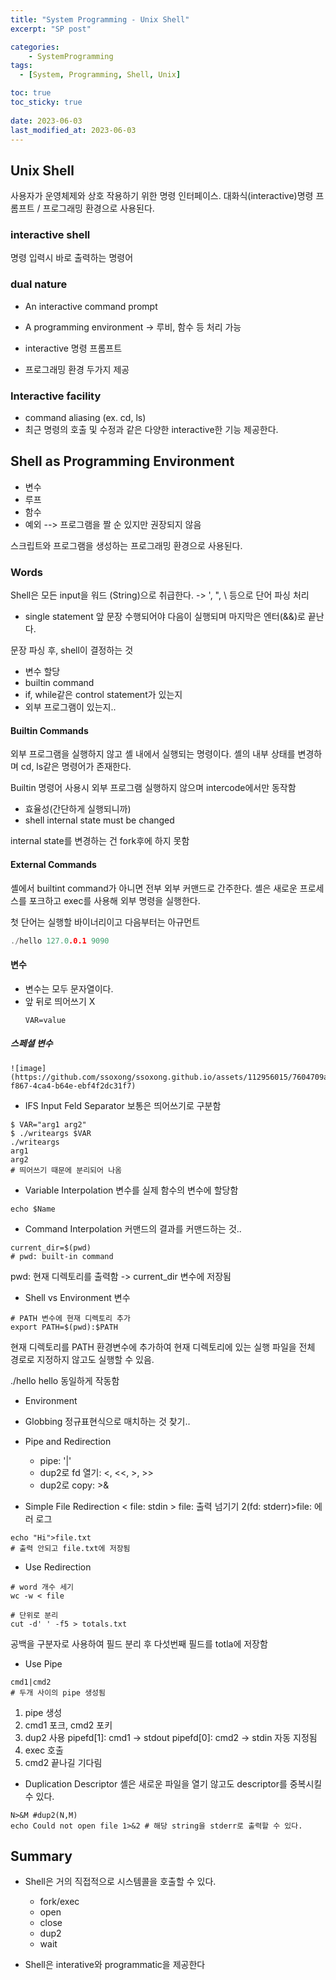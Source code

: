 ```yaml
---
title: "System Programming - Unix Shell"
excerpt: "SP post"

categories:
    - SystemProgramming
tags:
  - [System, Programming, Shell, Unix]

toc: true
toc_sticky: true
 
date: 2023-06-03
last_modified_at: 2023-06-03
---
```


## Unix Shell
사용자가 운영체제와 상호 작용하기 위한 명령 인터페이스.
대화식(interactive)명령 프롬프트 / 프로그래밍 환경으로 사용된다. 

### interactive shell
명령 입력시 바로 출력하는 명령어

### dual nature
- An interactive command prompt
- A programming environment
-> 루비, 함수 등 처리 가능

- interactive 명령 프롬프트
- 프로그래밍 환경
두가지 제공

### Interactive facility
- command aliasing (ex. cd, ls)
- 최근 명령의 호출 및 수정과 같은 다양한 interactive한 기능 제공한다.


## Shell as Programming Environment
- 변수
- 루프
- 함수
- 예외
--> 프로그램을 짤 순 있지만 권장되지 않음

스크립트와 프로그램을 생성하는 프로그래밍 환경으로 사용된다.

### Words
Shell은 모든 input을 워드 (String)으로 취급한다.
-> ', ", \ 등으로 단어 파싱 처리

- single statement
앞 문장 수행되어야 다음이 실행되며 마지막은 엔터(&&)로 끝난다.

문장 파싱 후, shell이 결정하는 것
- 변수 할당
- builtin command
- if, while같은 control statement가 있는지
- 외부 프로그램이 있는지..

#### Builtin Commands
외부 프로그램을 실행하지 않고 셸 내에서 실행되는 명령이다.
셸의 내부 상태를 변경하며 cd, ls같은 명령어가 존재한다. 

Builtin 명령어 사용시 외부 프로그램 실행하지 않으며 intercode에서만 동작함
- 효율성(간단하게 실행되니까)
- shell internal state must be changed

internal state를 변경하는 건 fork후에 하지 못함

#### External Commands
셸에서 builtint command가 아니면 전부 외부 커맨드로 간주한다.
셸은 새로운 프로세스를 포크하고 exec를 사용해 외부 명령을 실행한다.

첫 단어는 실행할 바이너리이고 다음부터는 아규먼트
```c
./hello 127.0.0.1 9090
```

#### 변수
- 변수는 모두 문자열이다.
- 앞 뒤로 띄어쓰기 X
    ```
    VAR=value
    ```
##### 스페셜 변수
    ![image](https://github.com/ssoxong/ssoxong.github.io/assets/112956015/7604709a-f867-4ca4-b64e-ebf4f2dc31f7)

- IFS
Input Feld Separator
보통은 띄어쓰기로 구분함
```shell
$ VAR="arg1 arg2"
$ ./writeargs $VAR
./writeargs
arg1
arg2
# 띄어쓰기 때문에 분리되어 나옴
```

- Variable Interpolation
변수를 실제 함수의 변수에 할당함
``` shell
echo $Name
```

- Command Interpolation
커맨드의 결과를 커맨드하는 것..
```shell
current_dir=$(pwd)
# pwd: built-in command
```
pwd: 현재 디렉토리를 출력함
-> current_dir 변수에 저장됨

- Shell vs Environment 변수
```shell
# PATH 변수에 현재 디렉토리 추가
export PATH=$(pwd):$PATH
```
현재 디렉토리를 PATH 환경변수에 추가하여 현재 디렉토리에 있는 실행 파일을 전체 경로로 지정하지 않고도 실행할 수 있음.

./hello
hello
동일하게 작동함

- Environment
- Globbing
    정규표현식으로 매치하는 것 찾기..


- Pipe and Redirection
    - pipe: '|'
    - dup2로 fd 열기: <, <<, >, >>
    - dup2로 copy: >&

- Simple File Redirection
< file: stdin
\> file: 출력 넘기기
2(fd: stderr)>file: 에러 로그

```shell
echo "Hi">file.txt
# 출력 안되고 file.txt에 저장됨
```

- Use Redirection

```shell
# word 개수 세기
wc -w < file

# 단위로 분리
cut -d' ' -f5 > totals.txt
```

공백을 구분자로 사용하여 필드 분리 후 다섯번째 필드를 totla에 저장함

- Use Pipe

```shell
cmd1|cmd2
# 두개 사이의 pipe 생성됨
```

1. pipe 생성
2. cmd1 포크, cmd2 포키
3. dup2 사용
    pipefd[1]: cmd1 -> stdout
    pipefd[0]: cmd2 -> stdin
    자동 지정됨
4. exec 호출
5. cmd2 끝나길 기다림

- Duplication Descriptor
셸은 새로운 파일을 열기 않고도 descriptor를 중복시킬 수 있다.

```shell
N>&M #dup2(N,M)
echo Could not open file 1>&2 # 해당 string을 stderr로 출력할 수 있다.
```

## Summary
- Shell은 거의 직접적으로 시스템콜을 호출할 수 있다. 
    - fork/exec
    - open
    - close
    - dup2
    - wait

- Shell은 interative와 programmatic을 제공한다